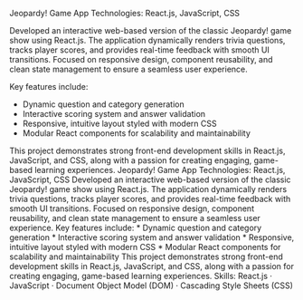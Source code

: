 Jeopardy! Game App
Technologies: React.js, JavaScript, CSS

Developed an interactive web-based version of the classic Jeopardy! game show using React.js. The application dynamically renders trivia questions, tracks player scores, and provides real-time feedback with smooth UI transitions. Focused on responsive design, component reusability, and clean state management to ensure a seamless user experience.

Key features include:
* Dynamic question and category generation
* Interactive scoring system and answer validation
* Responsive, intuitive layout styled with modern CSS
* Modular React components for scalability and maintainability

This project demonstrates strong front-end development skills in React.js, JavaScript, and CSS, along with a passion for creating engaging, game-based learning experiences.
Jeopardy! Game App Technologies: React.js, JavaScript, CSS Developed an interactive web-based version of the classic Jeopardy! game show using React.js. The application dynamically renders trivia questions, tracks player scores, and provides real-time feedback with smooth UI transitions. Focused on responsive design, component reusability, and clean state management to ensure a seamless user experience. Key features include: * Dynamic question and category generation * Interactive scoring system and answer validation * Responsive, intuitive layout styled with modern CSS * Modular React components for scalability and maintainability This project demonstrates strong front-end development skills in React.js, JavaScript, and CSS, along with a passion for creating engaging, game-based learning experiences.
Skills: React.js · JavaScript · Document Object Model (DOM) · Cascading Style Sheets (CSS)
